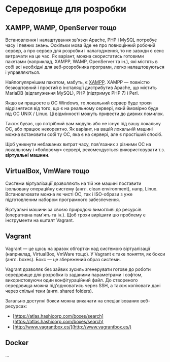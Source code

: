 
# Середовище для розробки

## XAMPP, WAMP, OpenServer тощо

Встановлення і налаштування зв'язки Apache, PHP і MySQL потребує часу і певних знань. Оскільки мова йде не про повноцінний робочий сервер, а про сервер для розробки і налагодження, то не завжди є сенс витрачати на це час. Як варіант, можна скористатись готовими пакетами (наприклад, XAMPP, WAMP, OpenServer та ін.), які містять в собі всі необхідні для веб-розробника програми, легко налаштовуються і управляються.

Найпопулярнішим пакетом, мабуть, є [XAMPP](https://www.apachefriends.org/index.html). XAMPP — повністю безкоштовний і простий в інсталяції дистрибутив Apache, що містить MariaDB (відгалуження MySQL), PHP (підтримує PHP 7) і Perl.

Якщо ви працюєте в ОС Windows, то локальний сервер буде трохи відрізнятися від того, що є на реальному сервері, який ймовірно буде під ОС UNIX / Linux. Ці відмінності можуть привести до дивних помилок.

Також буває, що потрібний вам модуль або не існує під вашу локальну ОС, або працює некоректно. Як варіант, на вашій локальній машині можна встановити собі ту ОС, яка є на сервері, але є простіший спосіб.

Щоб уникнути небажаних витрат часу, пов'язаних з різними ОС на локальному і «бойовому» сервері, рекомендується використовувати т.з. **віртуальні машини**.

## VirtualBox, VmWare тощо

Системи віртуалізації дозволяють на тій же машині поставити ізольовану операційну систему (англ. clean environment), напр, Linux. Встановлювати можна як чисті ОС, так і ISO-образи з уже підготовленим набором програмного забезпечення.

Віртуальні машини за своєю природою вимогливі до ресурсів (оперативна пам'ять та ін.). Щоб трохи вирішити цю проблему є інструменти на кшталт Vagrant.

## Vagrant

Vagrant — це щось на зразок обгортки над системою віртуалізації (наприклад, VirtualBox,  VmWare тощо). У Vagrant є таке поняття, як бокси (англ. boxes). Бокс — це збережений образ системи.

Vagrant дозволяє без зайвих зусиль згенерувати готове до роботи середовище для розробки із заданими параметрами і софтом, використовуючи один конфігураційний файл. До створеного середовища можна під'єднюватись через SSH, а також копіювати дані через спільні теки (англ. shared folders).

Загально доступні бокси можна викачати на спеціалізованих веб-ресурсах:

* [https://atlas.hashicorp.com/boxes/search](https://atlas.hashicorp.com/boxes/search)
* [http://www.vagrantbox.es/](http://www.vagrantbox.es/)

## Docker

...






